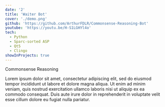 ```yaml
---
date: '2'
title: 'Waiter Bot'
cover: './demo.png'
github: 'https://github.com/ArthurFDLR/Commonsense-Reasoning-Bot'
youtube: 'https://youtu.be/H-S1LGHYl4o'
tech:
  - Python
  - Sparc-sorted ASP
  - Qt5
  - Clingo
showInProjects: true
---
```


Commonsense Reasoning

Lorem ipsum dolor sit amet, consectetur adipiscing elit, sed do eiusmod tempor incididunt ut labore et dolore magna aliqua. Ut enim ad minim veniam, quis nostrud exercitation ullamco laboris nisi ut aliquip ex ea commodo consequat. Duis aute irure dolor in reprehenderit in voluptate velit esse cillum dolore eu fugiat nulla pariatur.
